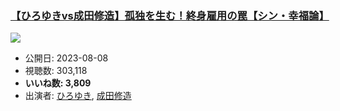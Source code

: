 ### [【ひろゆきvs成田修造】孤独を生む！終身雇用の罠【シン・幸福論】](https://www.youtube.com/watch?v=M7o3Iu0Ccco)
[![](https://img.youtube.com/vi/M7o3Iu0Ccco/sddefault.jpg)](https://www.youtube.com/watch?v=M7o3Iu0Ccco)
-   公開日: 2023-08-08
-   視聴数: 303,118
-   **いいね数: 3,809**
-   出演者: [ひろゆき](/rehacq_fan/people/ひろゆき "wikilink"), [成田修造](/rehacq_fan/people/成田修造 "wikilink")
